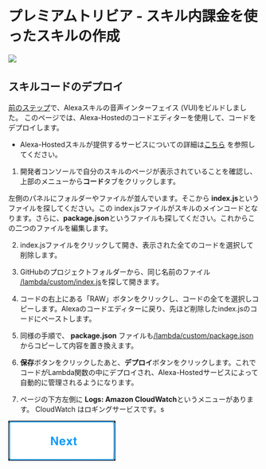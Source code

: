 # プレミアムトリビア - スキル内課金を使ったスキルの作成
<img src="https://m.media-amazon.com/images/G/01/mobile-apps/dex/alexa/alexa-skills-kit/tutorials/quiz-game/header._TTH_.png" />


## スキルコードのデプロイ

[前のステップ](./1-setup-vui-alexa-hosted.md)で、Alexaスキルの音声インターフェイス  (VUI)をビルドしました。
このページでは、Alexa-Hostedのコードエディターを使用して、コードをデプロイします。

 * Alexa-Hostedスキルが提供するサービスについての詳細は[こちら](https://developer.amazon.com/docs/hosted-skills/build-a-skill-end-to-end-using-an-alexa-hosted-skill.html) を参照してください。

1.  開発者コンソールで自分のスキルのページが表示されていることを確認し、上部のメニューから**コード**タブをクリックします。

左側のパネルにフォルダーやファイルが並んでいます。そこから **index.js**というファイルを探してください。この index.jsファイルがスキルのメインコードとなります。さらに、**package.json**というファイルも探してください。これからこの二つのファイルを編集します。

2. index.jsファイルをクリックして開き、表示された全てのコードを選択して削除します。

3. GitHubのプロジェクトフォルダーから、同じ名前のファイル [/lambda/custom/index.js](../lambda/custom/index.js)を探して開きます。

4. コードの右上にある「RAW」ボタンをクリックし、コードの全てを選択しコピーします。Alexaのコードエディターに戻り、先ほど削除したindex.jsのコードにペーストします。

5. 同様の手順で、 **package.json** ファイルも[/lambda/custom/package.json](../lambda/custom/package.json) からコピーして内容を置き換えます。

6. **保存**ボタンをクリックしたあと、**デプロイ**ボタンをクリックします。これでコードがLambda関数の中にデプロイされ、Alexa-Hostedサービスによって自動的に管理されるようになります。

7. ページの下方左側に **Logs: Amazon CloudWatch**というメニューがあります。  CloudWatch はロギングサービスです。s

[![Next](./next.png)](./3-create-isp.md)